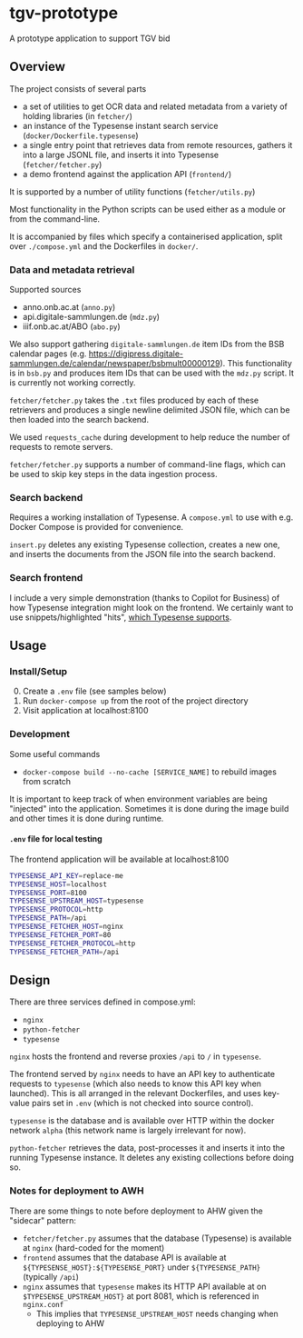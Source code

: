 # tgv-prototype

A prototype application to support TGV bid

## Overview

The project consists of several parts

- a set of utilities to get OCR data and related metadata from a variety of holding libraries (in `fetcher/`)
- an instance of the Typesense instant search service (`docker/Dockerfile.typesense`)
- a single entry point that retrieves data from remote resources, gathers it into a large JSONL file, and inserts it into Typesense (`fetcher/fetcher.py`)
- a demo frontend against the application API  (`frontend/`)

It is supported by a number of utility functions (`fetcher/utils.py`)

Most functionality in the Python scripts can be used either as a module or from the command-line.

It is accompanied by files which specify a containerised application, split over `./compose.yml` and the Dockerfiles in `docker/`.

### Data and metadata retrieval 

Supported sources

- anno.onb.ac.at (`anno.py`)
- api.digitale-sammlungen.de (`mdz.py`)
- iiif.onb.ac.at/ABO (`abo.py`)

We also support gathering `digitale-sammlungen.de` item IDs from the BSB calendar pages (e.g. https://digipress.digitale-sammlungen.de/calendar/newspaper/bsbmult00000129). This functionality is in `bsb.py` and produces item IDs that can be used with the `mdz.py` script. It is currently not working correctly.

`fetcher/fetcher.py` takes the `.txt` files produced by each of these retrievers and produces a single newline delimited JSON file, which can be then loaded into the search backend.

We used `requests_cache` during development to help reduce the number of requests to remote servers. 

`fetcher/fetcher.py` supports a number of command-line flags, which can be used to skip key steps in the data ingestion process.

### Search backend

Requires a working installation of Typesense. A `compose.yml` to use with e.g. Docker Compose is provided for convenience.

`insert.py` deletes any existing Typesense collection, creates a new one, and inserts the documents from the JSON file into the search backend.

### Search frontend

I include a very simple demonstration (thanks to Copilot for Business) of how Typesense integration might look on the frontend. We certainly want to use snippets/highlighted "hits", [which Typesense supports](https://typesense.org/docs/27.1/api/search.html#results-parameters:~:text=wasted%20CPU%20cycles.-,highlight_fields,-no).

## Usage

### Install/Setup

0. Create a `.env` file (see samples below)
1. Run `docker-compose up` from the root of the project directory
2. Visit application at localhost:8100

### Development 

Some useful commands

- `docker-compose build --no-cache [SERVICE_NAME]` to rebuild images from scratch

It is important to keep track of when environment variables are being "injected" into the application. Sometimes it is done during the image build and other times it is done during runtime.

#### `.env` file for local testing

The frontend application will be available at localhost:8100 

```bash
TYPESENSE_API_KEY=replace-me
TYPESENSE_HOST=localhost
TYPESENSE_PORT=8100
TYPESENSE_UPSTREAM_HOST=typesense
TYPESENSE_PROTOCOL=http
TYPESENSE_PATH=/api
TYPESENSE_FETCHER_HOST=nginx
TYPESENSE_FETCHER_PORT=80
TYPESENSE_FETCHER_PROTOCOL=http
TYPESENSE_FETCHER_PATH=/api
```

## Design

There are three services defined in compose.yml:

- `nginx`
- `python-fetcher`
- `typesense`

`nginx` hosts the frontend and reverse proxies `/api` to `/` in `typesense`. 

The frontend served by `nginx` needs to have an API key to authenticate requests to `typesense` (which also needs to know this API key when launched). This is all arranged in the relevant Dockerfiles, and uses key-value pairs set in `.env` (which is not checked into source control). 

`typesense` is the database and is available over HTTP within the docker network `alpha` (this network name is largely irrelevant for now).

`python-fetcher` retrieves the data, post-processes it and inserts it into the running Typesense instance. It deletes any existing collections before doing so.

### Notes for deployment to AWH

There are some things to note before deployment to AHW given the "sidecar" pattern:

- `fetcher/fetcher.py` assumes that the database (Typesense) is available at `nginx` (hard-coded for the moment)
- `frontend` assumes that the database API is available at `${TYPESENSE_HOST}:${TYPESENSE_PORT}` under `${TYPESENSE_PATH}` (typically `/api`)
- `nginx` assumes that `typesense` makes its HTTP API available at on `$TYPESENSE_UPSTREAM_HOST}` at port 8081, which is referenced in `nginx.conf`
    - This implies that `TYPESENSE_UPSTREAM_HOST` needs changing when deploying to AHW 